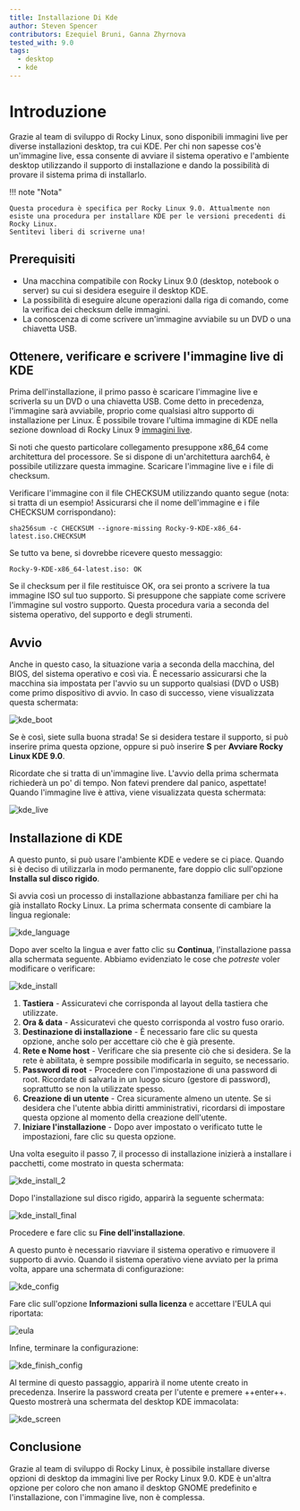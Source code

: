 ```yaml
---
title: Installazione Di Kde
author: Steven Spencer
contributors: Ezequiel Bruni, Ganna Zhyrnova
tested_with: 9.0
tags:
  - desktop
  - kde
---
```


# Introduzione

Grazie al team di sviluppo di Rocky Linux, sono disponibili immagini live per diverse installazioni desktop, tra cui KDE. Per chi non sapesse cos'è un'immagine live, essa consente di avviare il sistema operativo e l'ambiente desktop utilizzando il supporto di installazione e dando la possibilità di provare il sistema prima di installarlo.

!!! note "Nota"

    Questa procedura è specifica per Rocky Linux 9.0. Attualmente non esiste una procedura per installare KDE per le versioni precedenti di Rocky Linux. 
    Sentitevi liberi di scriverne una!

## Prerequisiti

- Una macchina compatibile con Rocky Linux 9.0 (desktop, notebook o server) su cui si desidera eseguire il desktop KDE.
- La possibilità di eseguire alcune operazioni dalla riga di comando, come la verifica dei checksum delle immagini.
- La conoscenza di come scrivere un'immagine avviabile su un DVD o una chiavetta USB.

## Ottenere, verificare e scrivere l'immagine live di KDE

Prima dell'installazione, il primo passo è scaricare l'immagine live e scriverla su un DVD o una chiavetta USB. Come detto in precedenza, l'immagine sarà avviabile, proprio come qualsiasi altro supporto di installazione per Linux. È possibile trovare l'ultima immagine di KDE nella sezione download di Rocky Linux 9 [immagini live](https://dl.rockylinux.org/pub/rocky/9.3/live/x86_64/).

Si noti che questo particolare collegamento presuppone x86_64 come architettura del processore. Se si dispone di un'architettura aarch64, è possibile utilizzare questa immagine. Scaricare l'immagine live e i file di checksum.

Verificare l'immagine con il file CHECKSUM utilizzando quanto segue (nota: si tratta di un esempio! Assicurarsi che il nome dell'immagine e i file CHECKSUM corrispondano):

```text
sha256sum -c CHECKSUM --ignore-missing Rocky-9-KDE-x86_64-latest.iso.CHECKSUM
```

Se tutto va bene, si dovrebbe ricevere questo messaggio:

```text
Rocky-9-KDE-x86_64-latest.iso: OK
```

Se il checksum per il file restituisce OK, ora sei pronto a scrivere la tua immagine ISO sul tuo supporto. Si presuppone che sappiate come scrivere l'immagine sul vostro supporto. Questa procedura varia a seconda del sistema operativo, del supporto e degli strumenti.

## Avvio

Anche in questo caso, la situazione varia a seconda della macchina, del BIOS, del sistema operativo e così via. È necessario assicurarsi che la macchina sia impostata per l'avvio su un supporto qualsiasi (DVD o USB) come primo dispositivo di avvio. In caso di successo, viene visualizzata questa schermata:

![kde_boot](images/kde_boot.png)

Se è così, siete sulla buona strada! Se si desidera testare il supporto, si può inserire prima questa opzione, oppure si può inserire **S** per **Avviare Rocky Linux KDE 9.0**.

Ricordate che si tratta di un'immagine live. L'avvio della prima schermata richiederà un po' di tempo. Non fatevi prendere dal panico, aspettate! Quando l'immagine live è attiva, viene visualizzata questa schermata:

![kde_live](images/kde_live.png)

## Installazione di KDE

A questo punto, si può usare l'ambiente KDE e vedere se ci piace. Quando si è deciso di utilizzarla in modo permanente, fare doppio clic sull'opzione **Installa sul disco rigido**.

Si avvia così un processo di installazione abbastanza familiare per chi ha già installato Rocky Linux. La prima schermata consente di cambiare la lingua regionale:

![kde_language](images/kde_language.png)

Dopo aver scelto la lingua e aver fatto clic su **Continua**, l'installazione passa alla schermata seguente. Abbiamo evidenziato le cose che *potreste* voler modificare o verificare:

![kde_install](images/kde_install.png)

1. **Tastiera** - Assicuratevi che corrisponda al layout della tastiera che utilizzate.
2. **Ora & data** - Assicuratevi che questo corrisponda al vostro fuso orario.
3. **Destinazione di installazione** - È necessario fare clic su questa opzione, anche solo per accettare ciò che è già presente.
4. **Rete e Nome host** - Verificare che sia presente ciò che si desidera. Se la rete è abilitata, è sempre possibile modificarla in seguito, se necessario.
5. **Password di root** - Procedere con l'impostazione di una password di root. Ricordate di salvarla in un luogo sicuro (gestore di password), soprattutto se non la utilizzate spesso.
6. **Creazione di un utente** - Crea sicuramente almeno un utente. Se si desidera che l'utente abbia diritti amministrativi, ricordarsi di impostare questa opzione al momento della creazione dell'utente.
7. **Iniziare l'installazione** - Dopo aver impostato o verificato tutte le impostazioni, fare clic su questa opzione.

Una volta eseguito il passo 7, il processo di installazione inizierà a installare i pacchetti, come mostrato in questa schermata:

![kde_install_2](images/kde_install_2.png)

Dopo l'installazione sul disco rigido, apparirà la seguente schermata:

![kde_install_final](images/kde_install_final.png)

Procedere e fare clic su **Fine dell'installazione**.

A questo punto è necessario riavviare il sistema operativo e rimuovere il supporto di avvio. Quando il sistema operativo viene avviato per la prima volta, appare una schermata di configurazione:

![kde_config](images/kde_config.png)

Fare clic sull'opzione **Informazioni sulla licenza** e accettare l'EULA qui riportata:

![eula](images/eula.png)

Infine, terminare la configurazione:

![kde_finish_config](images/kde_finish_config.png)

Al termine di questo passaggio, apparirà il nome utente creato in precedenza. Inserire la password creata per l'utente e premere ++enter++. Questo mostrerà una schermata del desktop KDE immacolata:

![kde_screen](images/kde_screen.png)

## Conclusione

Grazie al team di sviluppo di Rocky Linux, è possibile installare diverse opzioni di desktop da immagini live per Rocky Linux 9.0. KDE è un'altra opzione per coloro che non amano il desktop GNOME predefinito e l'installazione, con l'immagine live, non è complessa.
